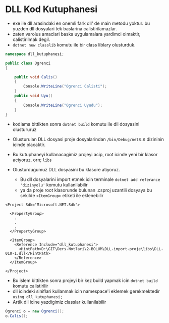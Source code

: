 # DLL Kod Kutuphanesi

* exe ile dll arasindaki en onemli fark dll' de main metodu yoktur. bu yuzden dll dosyalari tek baslarina calistirilamazlar.
* zaten varolus amaclari baska uygulamalara yardimci olmaktir, calistirilmak degil.
* `dotnet new classlib` komutu ile bir class liblary olusturduk.

```C#
namespace dll_kutuphanesi;

public class Ogrenci
{

    public void Calis()
    {
        Console.WriteLine("Ogrenci Calisti");
    }
    public void Uyu()
    {
        Console.WriteLine("Ogrenci Uyudu");
    }
}
```

* kodlama bittikten sonra `dotnet build` komutu ile dll dosyasini olustururuz

* Olusturulan DLL dosyasi proje dosyalarindan `/bin/Debug/net8.0` dizininin icinde olacaktir.
* Bu kutuphaneyi kullanacagimiz projeyi acip, root icinde yeni bir klasor aciyoruz. orn; `libs`
* Olusturdugumuz DLL dosyasini bu klasore atiyoruz.
  * Bu dll dosyalarini import etmek icin terminale `dotnet add referance 'dizinyolu'` komutu kullanilabilir
  * ya da proje root klasorunde bulunan .csproj uzantili dosyaya bu sekilde `<ItemGroup>` etiketi ile eklenebilir

```csproj
<Project Sdk="Microsoft.NET.Sdk">

  <PropertyGroup>
    .
    .
    .
  </PropertyGroup>

  <ItemGroup>
    <Reference Include="dll_kutuphanesi">
      <HintPath>D:\GIT\Ders-Notlari\2-BOLUM\DLL-import-proje\libs\DLL-010-1.dll</HintPath>
    </Reference>
  </ItemGroup>

</Project>
  ```

* Bu islem bittikten sonra projeyi bir kez build yapmak icin `dotnet build` komutu calistirilir
* dll icindeki siniflari kullanmak icin namespace'i eklemek gerekmektedir
`using dll_kutuphanesi;`
* Artik dll icine yazdigimiz classlar kullanilabilir

```C#
Ogrenci o = new Ogrenci();
o.Calis();
```
